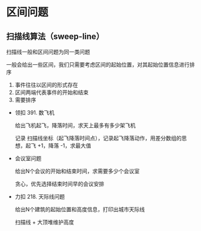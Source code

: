# 区间问题

## 扫描线算法（sweep-line）

扫描线一般和区间问题为同一类问题

一般会给出一些区间，我们只需要考虑区间的起始位置，对其起始位置信息进行排序

1. 事件往往以区间的形式存在
2. 区间两端代表事件的开始和结束
3. 需要排序

- 领扣 391. 数飞机

    给出飞机起飞，降落时间，求天上最多有多少架飞机

    记录 扫描线坐标（起飞降落时间点），记录起飞降落动作，用差分数组的思想，起飞 +1，降落 -1，求最大值

- 会议室问题

    给出N个会议的开始和结束时间，求需要多少个会议室

    贪心，优先选择结束时间早的会议安排

- 力扣 218. 天际线问题

    给出N个建筑的起始位置和高度信息，打印出城市天际线

    扫描线 + 大顶堆维护高度
